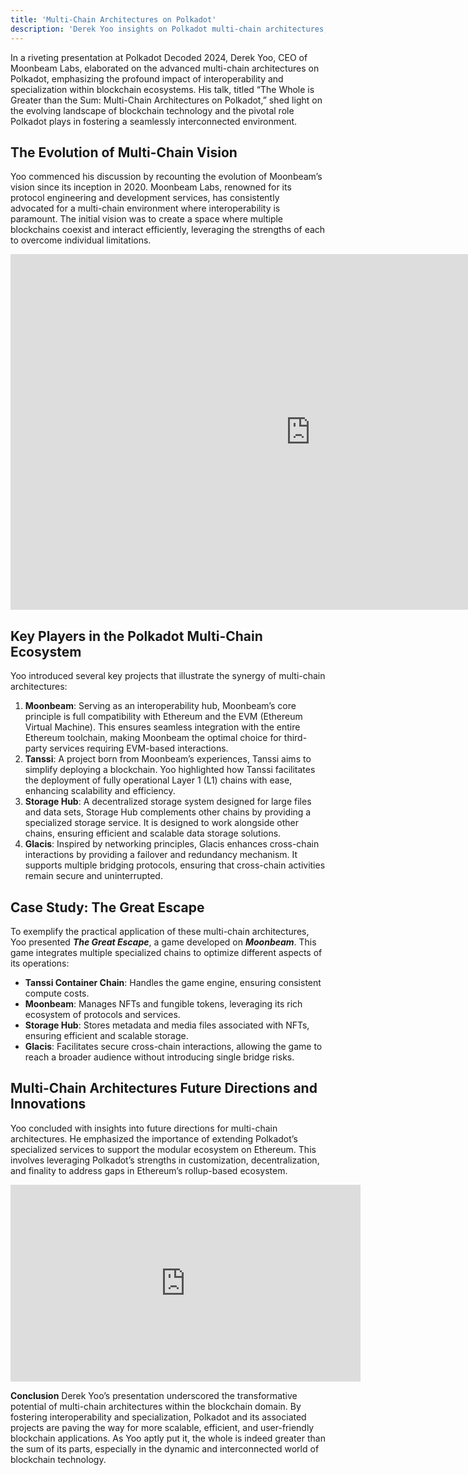 ```yaml
---
title: 'Multi-Chain Architectures on Polkadot'
description: 'Derek Yoo insights on Polkadot multi-chain architectures, emphasizing interoperability and specialization within blockchain ecosystems'
---
```

In a riveting presentation at Polkadot Decoded 2024, Derek Yoo, CEO of Moonbeam Labs, elaborated on the advanced multi-chain architectures on Polkadot, emphasizing the profound impact of interoperability and specialization within blockchain ecosystems. His talk, titled “The Whole is Greater than the Sum: Multi-Chain Architectures on Polkadot,” shed light on the evolving landscape of blockchain technology and the pivotal role Polkadot plays in fostering a seamlessly interconnected environment.

## The Evolution of Multi-Chain Vision
Yoo commenced his discussion by recounting the evolution of Moonbeam’s vision since its inception in 2020. Moonbeam Labs, renowned for its protocol engineering and development services, has consistently advocated for a multi-chain environment where interoperability is paramount. The initial vision was to create a space where multiple blockchains coexist and interact efficiently, leveraging the strengths of each to overcome individual limitations.

<iframe allowfullscreen="true" frameborder="0" height="569" mozallowfullscreen="true" src="https://docs.google.com/presentation/d/e/2PACX-1vTFES1G5qxE-8Aq90NXMIFNf-x2tmrYi3uGsq20RVSQ_ABAZOLwm3Vy6yCbBFFGnM70Ud4GKNx7c2hX/embed?start=false&loop=false&delayms=60000" webkitallowfullscreen="true" width="960"></iframe>

## Key Players in the Polkadot Multi-Chain Ecosystem
Yoo introduced several key projects that illustrate the synergy of multi-chain architectures:
1. **Moonbeam**: Serving as an interoperability hub, Moonbeam’s core principle is full compatibility with Ethereum and the EVM (Ethereum Virtual Machine). This ensures seamless integration with the entire Ethereum toolchain, making Moonbeam the optimal choice for third-party services requiring EVM-based interactions.
2. **Tanssi**: A project born from Moonbeam’s experiences, Tanssi aims to simplify deploying a blockchain. Yoo highlighted how Tanssi facilitates the deployment of fully operational Layer 1 (L1) chains with ease, enhancing scalability and efficiency.
3. **Storage Hub**: A decentralized storage system designed for large files and data sets, Storage Hub complements other chains by providing a specialized storage service. It is designed to work alongside other chains, ensuring efficient and scalable data storage solutions.
4. **Glacis**: Inspired by networking principles, Glacis enhances cross-chain interactions by providing a failover and redundancy mechanism. It supports multiple bridging protocols, ensuring that cross-chain activities remain secure and uninterrupted.

## **Case Study: The Great Escape**
To exemplify the practical application of these multi-chain architectures, Yoo presented ***The Great Escape***, a game developed on ***Moonbeam***. This game integrates multiple specialized chains to optimize different aspects of its operations:
- **Tanssi Container Chain**: Handles the game engine, ensuring consistent compute costs.
- **Moonbeam**: Manages NFTs and fungible tokens, leveraging its rich ecosystem of protocols and services.
- **Storage Hub**: Stores metadata and media files associated with NFTs, ensuring efficient and scalable storage.
- **Glacis**: Facilitates secure cross-chain interactions, allowing the game to reach a broader audience without introducing single bridge risks.

## Multi-Chain Architectures Future Directions and Innovations
Yoo concluded with insights into future directions for multi-chain architectures. He emphasized the importance of extending Polkadot’s specialized services to support the modular ecosystem on Ethereum. This involves leveraging Polkadot’s strengths in customization, decentralization, and finality to address gaps in Ethereum’s rollup-based ecosystem.

<iframe allowfullscreen="allowfullscreen" frameborder="0" height="315" src="https://www.youtube.com/embed/nag3dArtITc?si=XvT0BoxRqxHZtl1E" title="YouTube video player" width="560"></iframe>

**Conclusion**
Derek Yoo’s presentation underscored the transformative potential of multi-chain architectures within the blockchain domain. By fostering interoperability and specialization, Polkadot and its associated projects are paving the way for more scalable, efficient, and user-friendly blockchain applications. As Yoo aptly put it, the whole is indeed greater than the sum of its parts, especially in the dynamic and interconnected world of blockchain technology.